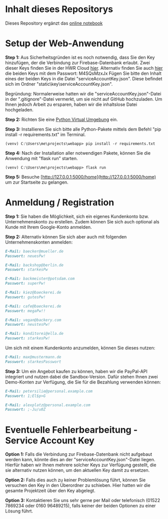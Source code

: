 # Inhalt dieses Repositorys

Dieses Repository ergänzt das [online notebook](https://davidhes.github.io/) 

# Setup der Web-Anwendung

**Step 1:** Aus Sicherheitsgründen ist es noch notwendig, dass Sie den Key hinzufügen, der die Verbindung zur Firebase-Datenbank erlaubt.
Zwei dieser Keys finden Sie in der HWR Cloud [hier](https://cloud.hwr-berlin.de/apps/files/files/11487569?dir=/Abgabe%20Web-Anwendung).
Alternativ finden Sie auch [hier](https://cloud.hwr-berlin.de/s/LQNnxRN7QSipbN7) die beiden Keys mit dem Passwort: M4SQsMzxJx
Fügen Sie bitte den Inhalt eines der beiden Keys in die Datei "serviceAccountKey.json". Diese befindet sich im Ordner "static\key\serviceAccountKey.json".

Begründung: Normalerweise hatten wir die "serviceAccountKey.json"-Datei in der ".gitignore"-Datei vermerkt, um sie nicht auf GitHub hochzuladen. Um Ihnen jedoch Arbeit zu ersparen, haben wir die inhaltslose Datei hochgeladen.

**Step 2:** Richten Sie eine [Python Virtual Umgebung](https://hwrberlin.github.io/fswd/python-vscode.html#32-use-the-python-virtual-environment-as-default-for-this-workspace) ein.

**Step 3:** Installieren Sie sich bitte alle Python-Pakete mittels dem Befehl "pip install -r requirements.txt" im Terminal.

```console
(venv) C:\Users\me\projects\webapp> pip install -r requirements.txt
```

**Step 4:** Nach der Installation aller notwendigen Pakete, können Sie die Anwendung mit "flask run" starten.

```console
(venv) C:\Users\me\projects\webapp> flask run
```

**Step 5:** Besuche [http://127.0.0.1:5000/home](http://127.0.0.1:5000/home) um zur Startseite zu gelangen.


# Anmeldung / Registration

**Step 1:** Sie haben die Möglichkeit, sich ein eigenes Kundenkonto bzw. Unternehmenskonto zu erstellen. Zudem können Sie sich auch optional als Kunde mit Ihrem Google-Konto anmelden.

**Step 2:** Alternativ können Sie sich aber auch mit folgenden Unternehmenskonten anmelden:

```markdown
E-Mail: baecker@mueller.de
Passwort: neuesPw!
```

```markdown
E-Mail: backshop@berlin.de
Passwort: starkesPw
```

```markdown
E-Mail: backmeister@potsdam.com
Passwort: superPw!
```

```markdown
E-Mail: kiez@baeckerei.de
Passwort: gutesPw!
```

```markdown
E-Mail: cafe@baeckerei.de
Passwort: megaPw!!
```

```markdown
E-Mail: vegan@backery.com
Passwort: neustesPw!
```

```markdown
E-Mail: konditorei@ella.de
Passwort: starkesPw!
```

Um sich mit einem Kundenkonto anzumelden, können Sie dieses nutzen:

```markdown
E-Mail: max@mustermann.de
Passwort: starkesPasswort
```

**Step 3:** Um ein Angebot kaufen zu können, haben wir die PayPal-API integriert und nutzen dabei die Sandbox-Version. 
Dafür stehen Ihnen zwei Demo-Konten zur Verfügung, die Sie für die Bezahlung verwenden können:

```markdown
E-Mail: petersilie@personal.example.com
Passwort: 1;El$p>G
```

```markdown
E-Mail: alexplatz@personal.example.com
Passwort: ;-Ju/u0Z
```

# Eventuelle Fehlerbearbeitung - Service Account Key

**Option 1:** Falls die Verbindung zur Firebase-Datenbank nicht aufgebaut werden kann, könnte dies an der "serviceAccountKey.json"-Datei liegen.
Hierfür haben wir Ihnen mehrere solcher Keys zur Verfügung gestellt, die sie alternativ nutzen können, um den aktuellen Key damit zu ersetzen. 

**Option 2:** Falls dies auch zu keiner Problemlösung führt, können Sie versuchen den Key in den Überordner zu schieben. Hier hatten wir die gesamte Projektzeit über den Key abgelegt.

**Option 3:** Kontaktieren Sie uns sehr gerne per Mail oder telefonisch (01522 7869234 oder 0160 96489215), falls keiner der beiden Optionen zu einer Lösung führt.
